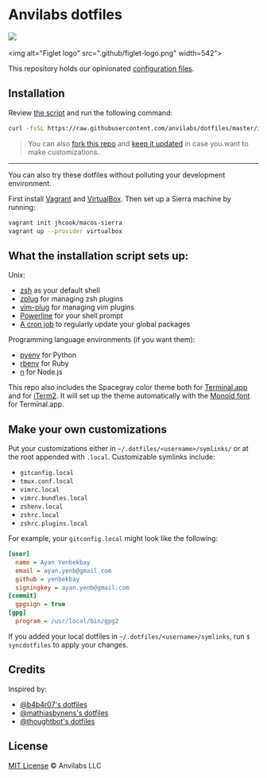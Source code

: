 # Anvilabs dotfiles

![](https://img.shields.io/badge/platform-osx-lightgrey.svg)

<img alt="Figlet logo" src=".github/figlet-logo.png" width=542">

This repository holds our opinionated [configuration files](https://en.wikipedia.org/wiki/Configuration_file).

## Installation

Review [the script](https://raw.githubusercontent.com/anvilabs/dotfiles/master/install.sh) and run the following command:
```bash
curl -fsSL https://raw.githubusercontent.com/anvilabs/dotfiles/master/install.sh | sh
```

> You can also [fork this repo](https://github.com/anvilabs/dotfiles#fork-destination-box) and [keep it updated](http://robots.thoughtbot.com/keeping-a-github-fork-updated) in case you want to make customizations.

---

You can also try these dotfiles without polluting your development environment.

First install [Vagrant](https://www.vagrantup.com/docs/installation/) and [VirtualBox](https://www.virtualbox.org/wiki/Downloads). Then set up a Sierra machine by running:

```bash
vagrant init jhcook/macos-sierra
vagrant up --provider virtualbox
```

## What the installation script sets up:

Unix:
- [zsh](http://www.zsh.org/) as your default shell
- [zplug](https://github.com/zplug/zplug) for managing zsh plugins
- [vim-plug](https://github.com/junegunn/vim-plug) for managing vim plugins
- [Powerline](https://github.com/banga/powerline-shell) for your shell prompt
- [A cron job](https://raw.githubusercontent.com/anvilabs/dotfiles/master/update.sh) to regularly update your global packages

Programming language environments (if you want them):

- [pyenv](https://github.com/yyuu/pyenv) for Python
- [rbenv](https://github.com/rbenv/rbenv) for Ruby
- [n](https://github.com/tj/n) for Node.js

This repo also includes the Spacegray color theme both for [Terminal.app](https://github.com/wtanna/Spacegray-OSX-Terminal-Theme) and for [iTerm2](https://github.com/christianbundy/spacegrey-iterm). It will set up the theme automatically with the [Monoid font](https://larsenwork.com/monoid/) for Terminal.app.

## Make your own customizations

Put your customizations either in `~/.dotfiles/<username>/symlinks/` or at the root appended with `.local`. Customizable symlinks include:

- `gitconfig.local`
- `tmux.conf.local`
- `vimrc.local`
- `vimrc.bundles.local`
- `zshenv.local`
- `zshrc.local`
- `zshrc.plugins.local`

For example, your `gitconfig.local` might look like the following:

```ini
[user]
  name = Ayan Yenbekbay
  email = ayan.yenb@gmail.com
  github = yenbekbay
  signingkey = ayan.yenb@gmail.com
[commit]
  gpgsign = true
[gpg]
  program = /usr/local/bin/gpg2
```

If you added your local dotfiles in `~/.dotfiles/<username>/symlinks`, run `$ syncdotfiles` to apply your changes.

## Credits

Inspired by:

- [@b4b4r07's dotfiles](https://github.com/b4b4r07/dotfiles)
- [@mathiasbynens's dotfiles](https://github.com/mathiasbynens/dotfiles)
- [@thoughtbot's dotfiles](https://github.com/thoughtbot/dotfiles)

## License

[MIT License](./LICENSE) © Anvilabs LLC
